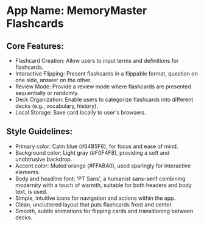# **App Name**: MemoryMaster Flashcards

## Core Features:

- Flashcard Creation: Allow users to input terms and definitions for flashcards.
- Interactive Flipping: Present flashcards in a flippable format, question on one side, answer on the other.
- Review Mode: Provide a review mode where flashcards are presented sequentially or randomly.
- Deck Organization: Enable users to categorize flashcards into different decks (e.g., vocabulary, history).
- Local Storage: Save card locally to user's browsers.

## Style Guidelines:

- Primary color: Calm blue (#64B5F6), for focus and ease of mind.
- Background color: Light gray (#F0F4F8), providing a soft and unobtrusive backdrop.
- Accent color: Muted orange (#FFAB40), used sparingly for interactive elements.
- Body and headline font: 'PT Sans', a humanist sans-serif combining modernity with a touch of warmth, suitable for both headers and body text, is used.
- Simple, intuitive icons for navigation and actions within the app.
- Clean, uncluttered layout that puts flashcards front and center.
- Smooth, subtle animations for flipping cards and transitioning between decks.